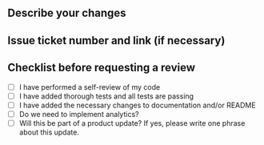 ## Describe your changes

## Issue ticket number and link (if necessary)

## Checklist before requesting a review

- [ ] I have performed a self-review of my code
- [ ] I have added thorough tests and all tests are passing
- [ ] I have added the necessary changes to documentation and/or README
- [ ] Do we need to implement analytics?
- [ ] Will this be part of a product update? If yes, please write one phrase about this update.
